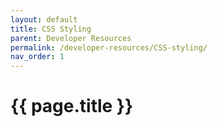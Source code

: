 ```yaml
---
layout: default
title: CSS Styling
parent: Developer Resources
permalink: /developer-resources/CSS-styling/
nav_order: 1
---
```


# {{ page.title }}
